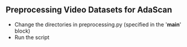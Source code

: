 ## Preprocessing Video Datasets for AdaScan

* Change the directories in preprocessing.py (specified in the '__main__' block)
* Run the script

